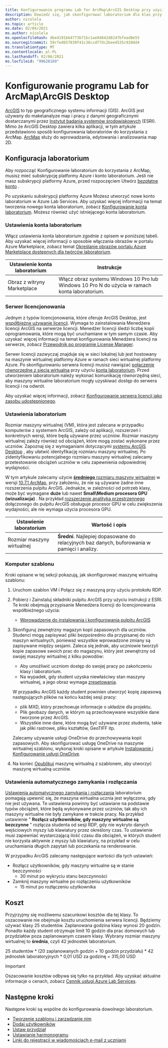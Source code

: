```yaml
---
title: Konfigurowanie programu Lab for ArcMap\ArcGIS Desktop przy użyciu Azure Lab Services | Microsoft Docs
description: Dowiedz się, jak skonfigurować laboratorium dla klas przy użyciu ArcGIS.
author: nicolela
ms.topic: article
ms.date: 02/04/2021
ms.author: nicolela
ms.openlocfilehash: dbe4191b64773b71bc1ae04842d824fbfead8e55
ms.sourcegitcommit: 59cfed657839f41c36ccdf7dc2bee4535c920dd4
ms.translationtype: MT
ms.contentlocale: pl-PL
ms.lasthandoff: 02/06/2021
ms.locfileid: "99628169"
---
```

# <a name="set-up-a-lab-for-arcmaparcgis-desktop"></a>Konfigurowanie programu Lab for ArcMap\ArcGIS Desktop

[ArcGIS](https://www.esri.com/en-us/arcgis/products/arcgis-solutions/overview) to typ geograficznego systemu informacji (GIS).  ArcGIS jest używany do make\analyze map i pracy z danymi geograficznymi dostarczanymi przez [Instytut badania systemów środowiskowych](https://www.esri.com/en-us/home) (ESRI).  Mimo że ArcGIS Desktop zawiera kilka aplikacji, w tym artykule przedstawiono sposób konfigurowania laboratoriów do korzystania z ArcMap.  [ArcMap](https://desktop.arcgis.com/en/arcmap/latest/map/main/what-is-arcmap-.htm) służy do wprowadzania, edytowania i analizowania map 2D.

## <a name="lab-configuration"></a>Konfiguracja laboratorium

Aby rozpocząć Konfigurowanie laboratorium do korzystania z ArcMap, musisz mieć subskrypcję platformy Azure i konto laboratorium.  Jeśli nie masz subskrypcji platformy Azure, przed rozpoczęciem Utwórz [bezpłatne konto](https://azure.microsoft.com/free/) .

Po uzyskaniu subskrypcji platformy Azure Możesz utworzyć nowe konto laboratorium w Azure Lab Services.  Aby uzyskać więcej informacji na temat tworzenia nowego konta laboratorium, zobacz [Konfigurowanie konta laboratorium](tutorial-setup-lab-account.md).  Możesz również użyć istniejącego konta laboratorium.

### <a name="lab-account-settings"></a>Ustawienia konta laboratorium

Włącz ustawienia konta laboratorium zgodnie z opisem w poniższej tabeli.  Aby uzyskać więcej informacji o sposobie włączania obrazów w portalu Azure Marketplace, zobacz temat [Określanie obrazów portalu Azure Marketplace dostępnych dla twórców laboratorium](https://docs.microsoft.com/azure/lab-services/specify-marketplace-images).

| Ustawienie konta laboratorium | Instrukcje |
| ------------------- | ------------ |
|Obraz z witryny Marketplace| Włącz obraz systemu Windows 10 Pro lub Windows 10 Pro N do użycia w ramach konta laboratorium.|

### <a name="licensing-server"></a>Serwer licencjonowania

Jednym z typów licencjonowania, które oferuje ArcGIS Desktop, jest [współbieżne używanie licencji](https://desktop.arcgis.com/en/license-manager/latest/license-manager-basics.htm).  Wymaga to zainstalowania Menedżera licencji ArcGIS na serwerze licencji.  Menedżer licencji śledzi liczbę kopii oprogramowania, które mogą być uruchamiane w tym samym czasie.  Aby uzyskać więcej informacji na temat konfigurowania Menedżera licencji na serwerze, zobacz [Przewodnik po programie License Manager](https://desktop.arcgis.com/en/license-manager/latest/welcome.htm).

Serwer licencji zazwyczaj znajduje się w sieci lokalnej lub jest hostowany na maszynie wirtualnej platformy Azure w ramach sieci wirtualnej platformy Azure.  Po skonfigurowaniu serwera licencji musisz nawiązać [połączenie równorzędne z siecią wirtualną](https://docs.microsoft.com/azure/lab-services/how-to-connect-peer-virtual-network) przy użyciu [konta laboratorium](https://docs.microsoft.com/azure/lab-services/tutorial-setup-lab-account).  Przed utworzeniem laboratorium należy wykonać komunikację równorzędną sieci, aby maszyny wirtualne laboratorium mogły uzyskiwać dostęp do serwera licencji i na odwrót.

Aby uzyskać więcej informacji, zobacz [Konfigurowanie serwera licencji jako zasobu udostępnionego](how-to-create-a-lab-with-shared-resource.md).

### <a name="lab-settings"></a>Ustawienia laboratorium

Rozmiar maszyny wirtualnej (VM), która jest zalecana w przypadku komputerów z systemem ArcGIS, zależy od aplikacji, rozszerzeń i konkretnych wersji, które będą używane przez uczniów.  Rozmiar maszyny wirtualnej zależy również od obciążeń, które mogą zostać wykonane przez uczniów.  Zapoznaj się z wymaganiami dotyczącymi [systemu ArcGIS Desktop](https://desktop.arcgis.com/en/system-requirements/latest/arcgis-desktop-system-requirements.htm) , aby ułatwić identyfikację rozmiaru maszyny wirtualnej.  Po zidentyfikowaniu potencjalnego rozmiaru maszyny wirtualnej zalecamy przetestowanie obciążeń uczniów w celu zapewnienia odpowiedniej wydajności.

W tym artykule zalecamy użycie [ **średniego** rozmiaru maszyny wirtualnej](administrator-guide.md#vm-sizing) w wersji [10.7.1 ArcMap](https://desktop.arcgis.com/en/system-requirements/10.7/arcgis-desktop-system-requirements.htm), przy założeniu, że nie są używane żadne inne rozszerzenia pulpitu ArcGIS.  Jednakże, w zależności od potrzeb klasy, może być wymagane **duże** lub nawet **Small\Medium procesora GPU (wizualizacja)** .  Na przykład [rozszerzenie analityka przestrzennego](https://desktop.arcgis.com/en/arcmap/latest/tools/spatial-analyst-toolbox/gpu-processing-with-spatial-analyst.htm) dołączonego do pulpitu ArcGIS obsługuje procesor GPU w celu zwiększenia wydajności, ale nie wymaga użycia procesora GPU.

| Ustawienie laboratorium | Wartość i opis |
| ------------ | ------------------ |
|Rozmiar maszyny wirtualnej| **Średni**.  Najlepiej dopasowane do relacyjnych baz danych, buforowania w pamięci i analizy.|  

### <a name="template-machine"></a>Komputer szablonu

Kroki opisane w tej sekcji pokazują, jak skonfigurować maszynę wirtualną szablonu:

1.  Uruchom szablon VM i Połącz się z maszyną przy użyciu protokołu RDP.

2.  Pobierz i Zainstaluj składniki pulpitu ArcGIS przy użyciu instrukcji z ESRI.  Te kroki obejmują przypisanie Menedżera licencji do licencjonowania współbieżnego użycia: 
    - [Wprowadzenie do instalowania i konfigurowania pulpitu ArcGIS](https://desktop.arcgis.com/arcmap/latest/get-started/installation-guide/introduction.htm)

3.  Skonfiguruj zewnętrzny magazyn kopii zapasowych dla uczniów.  Studenci mogą zapisywać pliki bezpośrednio dla przypisanej do nich maszyn wirtualnych, ponieważ wszystkie wprowadzone zmiany są zapisywane między sesjami.  Zaleca się jednak, aby uczniowie tworzyli kopie zapasowe swoich prac do magazynu, który jest zewnętrzny od swojej maszyny wirtualnej z kilku powodów:
    - Aby umożliwić uczniom dostęp do swojej pracy po zakończeniu klasy i laboratorium.  
    - Na wypadek, gdy student uzyska niewłaściwy stan maszyny wirtualnej, a jego obraz wymaga [zresetowania](how-to-set-virtual-machine-passwords.md#reset-vms).

    W przypadku ArcGIS każdy student powinien utworzyć kopię zapasową następujących plików na końcu każdej sesji pracy:

    - plik MXD, który przechowuje informacje o układzie dla projektu.
    - Plik geobazy danych, w którym są przechowywane wszystkie dane tworzone przez ArcGIS.
    - Wszystkie inne dane, które mogą być używane przez studenta, takie jak pliki rastrowe, pliku kształtów, GeoTIFF itp.

    Zalecamy używanie usługi OneDrive do przechowywania kopii zapasowych.  Aby skonfigurować usługę OneDrive na maszynie wirtualnej szablonu, wykonaj kroki opisane w artykule [Instalowanie i Konfigurowanie usługi OneDrive](how-to-prepare-windows-template.md#install-and-configure-onedrive). 

4.  Na koniec [Opublikuj](how-to-create-manage-template.md#publish-the-template-vm) maszynę wirtualną z szablonem, aby utworzyć maszynę wirtualną uczniów.

### <a name="auto-shutdown-and-disconnect-settings"></a>Ustawienia automatycznego zamykania i rozłączania

[Ustawienia automatycznego zamykania i rozłączania](cost-management-guide.md#automatic-shutdown-settings-for-cost-control) laboratorium pomagają upewnić się, że maszyna wirtualna ucznia jest wyłączona, gdy nie jest używana.  Te ustawienia powinny być ustawiane na podstawie typów obciążeń, które będą wykonywane przez uczniów, tak aby ich maszyny wirtualne nie były zamykane w trakcie pracy.  Na przykład ustawienie " **Rozłącz użytkowników, gdy maszyny wirtualne są bezczynne** " rozłącza studenta od sesji RDP, gdy nie wykryto danych wejściowych myszy lub klawiatury przez określony czas.  To ustawienie musi zapewniać wystarczającą ilość czasu dla obciążeń, w których student nie korzysta aktywnie z myszy lub klawiatury, na przykład w celu uruchamiania długich zapytań lub poczekania na renderowanie.

W przypadku ArcGIS zalecamy następujące wartości dla tych ustawień:
- Rozłącz użytkowników, gdy maszyny wirtualne są w stanie bezczynności
    - 30 minut po wykryciu stanu bezczynności
- Zamknij maszyny wirtualne po rozłączeniu użytkowników
    - 15 minut po rozłączeniu użytkownika

## <a name="cost"></a>Koszt

Przyjrzyjmy się możliwemu szacunkowi kosztów dla tej klasy. To oszacowanie nie obejmuje kosztu uruchomienia serwera licencji. Będziemy używać klasy 25 studentów. Zaplanowana godzina klasy wynosi 20 godzin. Ponadto każdy student otrzymuje limit 10 godzin dla prac domowych lub przydziałów poza zaplanowanym czasem klasy. Wybrany rozmiar maszyny wirtualnej to **średnia**, czyli 42 jednostek laboratorium.

25 studentów \* (20 zaplanowanych godzin + 10 godzin przydziału) \* 42 jednostek laboratoryjnych * 0,01 USD za godzinę = 315,00 USD

>[!IMPORTANT]
> Oszacowanie kosztów odbywa się tylko na przykład.  Aby uzyskać aktualne informacje o cenach, zobacz [Cennik usługi Azure Lab Services](https://azure.microsoft.com/pricing/details/lab-services/).  

## <a name="next-steps"></a>Następne kroki

Następne kroki są wspólne do konfigurowania dowolnego laboratorium.

- [Tworzenie szablonu i zarządzanie nim](how-to-create-manage-template.md)
- [Dodaj użytkowników](tutorial-setup-classroom-lab.md#add-users-to-the-lab)
- [Ustaw przydział](how-to-configure-student-usage.md#set-quotas-for-users)
- [Ustawianie harmonogramu](tutorial-setup-classroom-lab.md#set-a-schedule-for-the-lab)
- [Linki do rejestracji w wiadomościach e-mail z uczniami](how-to-configure-student-usage.md#send-invitations-to-users)